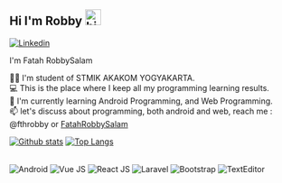 ## Hi I'm Robby <img src="https://user-images.githubusercontent.com/1303154/88677602-1635ba80-d120-11ea-84d8-d263ba5fc3c0.gif" width="28px" alt="hi">
[![Linkedin](https://img.shields.io/badge/-LinkedIn-blue?style=flat&logo=Linkedin&logoColor=white&link=https://www.linkedin.com/in/dinhanhthi/)](https://www.linkedin.com/in/fatah-robbysalam-5943b7217/)







 I'm Fatah RobbySalam
 
👨‍🎓 I'm student of STMIK AKAKOM YOGYAKARTA.</br>
💻 This is the place where I keep all my programming learning results.</br>
🌱 I'm currently learning Android Programming, and Web Programming.</br>
📫 let's discuss about programming, both android and web, reach me : @fthrobby or [FatahRobbySalam](mailto:rbysalam10@gmail.com)


[![Github stats](https://github-readme-stats.vercel.app/api?username=fthrobby&hide_border=true&show_icons=true&hide=contribs&include_all_commits=true&line_height=24&theme=dracula)](https://github.com/fthrobby)
[![Top Langs](https://github-readme-stats.vercel.app/api/top-langs/?username=fthrobby&layout=compact&hide_border=true&hide=html&langs_count=7&hide_title=true&theme=dracula)](https://github.com/fthrobby)

<div style="display: inline_block"><br>
 <img align="center" alt="Android" src="https://img.icons8.com/color/48/000000/kotlin.png"/>
 <img align="center" alt="Vue JS" src="https://img.icons8.com/color/48/000000/vue-js.png"/>
 <img align="center" alt="React JS" src="https://img.icons8.com/color/48/000000/react-native.png"/>
 <img align="center" alt="Laravel" src="https://img.icons8.com/fluency/48/000000/laravel.png"/>
 <img align="center" alt="Bootstrap" src="https://img.icons8.com/color/48/000000/bootstrap.png"/>
 <img align="center" alt="TextEditor" src="https://img.icons8.com/color/48/000000/visual-studio-code-2019.png"/>
</div>
